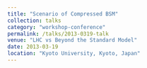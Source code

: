```yaml
---
title: "Scenario of Compressed BSM"
collection: talks
category: "workshop-conference"
permalink: /talks/2013-0319-talk
venue: "LHC vs Beyond the Standard Model"
date: 2013-03-19
location: "Kyoto University, Kyoto, Japan"
---
```




